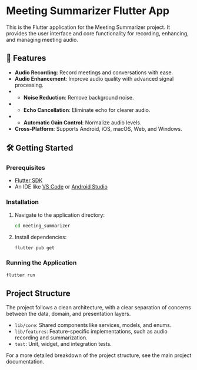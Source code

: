 # Meeting Summarizer Flutter App

This is the Flutter application for the Meeting Summarizer project. It provides the user interface and core functionality for recording, enhancing, and managing meeting audio.

## 🚀 Features

- **Audio Recording**: Record meetings and conversations with ease.
- **Audio Enhancement**: Improve audio quality with advanced signal processing.
-   - **Noise Reduction**: Remove background noise.
-   - **Echo Cancellation**: Eliminate echo for clearer audio.
-   - **Automatic Gain Control**: Normalize audio levels.
- **Cross-Platform**: Supports Android, iOS, macOS, Web, and Windows.

## 🛠️ Getting Started

### Prerequisites

- [Flutter SDK](https://flutter.dev/docs/get-started/install)
- An IDE like [VS Code](https://code.visualstudio.com/) or [Android Studio](https://developer.android.com/studio)

### Installation

1.  Navigate to the application directory:
    ```bash
    cd meeting_summarizer
    ```
2.  Install dependencies:
    ```bash
    flutter pub get
    ```

### Running the Application

```bash
flutter run
```

## Project Structure

The project follows a clean architecture, with a clear separation of concerns between the data, domain, and presentation layers.

- `lib/core`: Shared components like services, models, and enums.
- `lib/features`: Feature-specific implementations, such as audio recording and summarization.
- `test`: Unit, widget, and integration tests.

For a more detailed breakdown of the project structure, see the main project documentation.